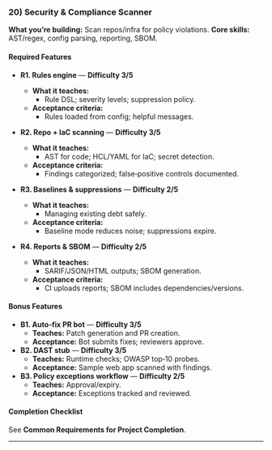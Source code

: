 ### 20) Security & Compliance Scanner
**What you’re building:** Scan repos/infra for policy violations.
**Core skills:** AST/regex, config parsing, reporting, SBOM.

#### Required Features
- **R1. Rules engine** — **Difficulty 3/5**
  - **What it teaches:**
    - Rule DSL; severity levels; suppression policy.
  - **Acceptance criteria:**
    - Rules loaded from config; helpful messages.

- **R2. Repo + IaC scanning** — **Difficulty 3/5**
  - **What it teaches:**
    - AST for code; HCL/YAML for IaC; secret detection.
  - **Acceptance criteria:**
    - Findings categorized; false‑positive controls documented.

- **R3. Baselines & suppressions** — **Difficulty 2/5**
  - **What it teaches:**
    - Managing existing debt safely.
  - **Acceptance criteria:**
    - Baseline mode reduces noise; suppressions expire.

- **R4. Reports & SBOM** — **Difficulty 2/5**
  - **What it teaches:**
    - SARIF/JSON/HTML outputs; SBOM generation.
  - **Acceptance criteria:**
    - CI uploads reports; SBOM includes dependencies/versions.

#### Bonus Features
- **B1. Auto‑fix PR bot** — **Difficulty 3/5**
  - **Teaches:** Patch generation and PR creation.
  - **Acceptance:** Bot submits fixes; reviewers approve.
- **B2. DAST stub** — **Difficulty 3/5**
  - **Teaches:** Runtime checks; OWASP top‑10 probes.
  - **Acceptance:** Sample web app scanned with findings.
- **B3. Policy exceptions workflow** — **Difficulty 2/5**
  - **Teaches:** Approval/expiry.
  - **Acceptance:** Exceptions tracked and reviewed.

#### Completion Checklist
See **Common Requirements for Project Completion**.

---
